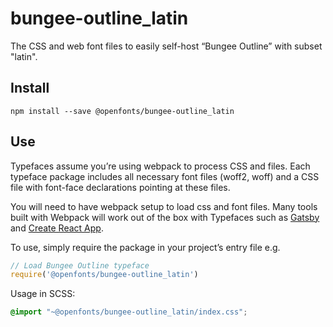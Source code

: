 
# bungee-outline_latin

The CSS and web font files to easily self-host “Bungee Outline” with subset "latin".

## Install

`npm install --save @openfonts/bungee-outline_latin`

## Use

Typefaces assume you’re using webpack to process CSS and files. Each typeface
package includes all necessary font files (woff2, woff) and a CSS file with
font-face declarations pointing at these files.

You will need to have webpack setup to load css and font files. Many tools built
with Webpack will work out of the box with Typefaces such as [Gatsby](https://github.com/gatsbyjs/gatsby)
and [Create React App](https://github.com/facebookincubator/create-react-app).

To use, simply require the package in your project’s entry file e.g.

```javascript
// Load Bungee Outline typeface
require('@openfonts/bungee-outline_latin')
```

Usage in SCSS:
```scss
@import "~@openfonts/bungee-outline_latin/index.css";
```
